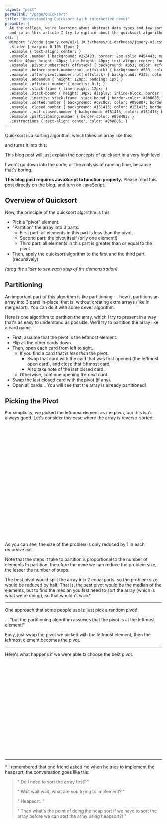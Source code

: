 ```yaml
---
layout: "post"
permalink: "/page/Quicksort"
title: "Understanding Quicksort (with interactive demo)"
preamble: |
  At the college, we're learning about abstract data types and few sorting algorithms,
  and so in this article I try to explain about the quicksort algorithm using some kind of an interactive demo.
css: |
  @import "//code.jquery.com/ui/1.10.3/themes/ui-darkness/jquery-ui.css";
  .slider { margin: 0 10% 15px; }
  .example { text-align: center; }
  .example .number { background: #252423; border: 2px solid #454443; margin: 1px; display: inline-block;
  width: 40px; height: 40px; line-height: 40px; text-align: center; font-size: 18px;}
  .example .pivot.number:not(.offstack) { background: #353; color: #cfc; border-color: #595; }
  .example .before-pivot.number:not(.offstack) { background: #533; color: #fcc; border-color: #955; }
  .example .after-pivot.number:not(.offstack) { background: #335; color: #ccf; border-color: #559; }
  .example .addendum { height: 120px; padding: 1px; }
  .example .offstack.number { opacity: 0.1; }
  .example .stack-frame { line-height: 12px; }
  .example .stack-bound { height: 10px; display: inline-block; border: 2px solid #e9e857; border-top-width: 0; vertical-align: top; margin-bottom: 2px; }
  .example .inactive.stack-frame .stack-bound { border-color: #8b8685; }
  .example .sorted.number { background: #c9c8c7; color: #090807; border-color: #000; }
  .example .closed.number { background: #151413; color: #151413; border-color: #000; }
  .example .just-closed.number { background: #151413; color: #151413; border-color: #555453; }
  .example .partitioning.number { border-color: #858483; }
  .instructions { text-align: center; color: #8b8685; }
---
```






Quicksort is a sorting algorithm, which takes an array like this:

<div id="ex1"></div>

and turns it into this:

<div id="ex2"></div>

This blog post will just explain the concepts of quicksort in a very high level.

I won't go down into the code, or the analysis of running time, because that's boring.

<div id="nojs"><b>This blog post requires JavaScript to function properly.</b> Please read this post directly
on the blog, and turn on JavaScript.</div>

Overview of Quicksort
---

Now, the principle of the quicksort algorithm is this:

* Pick a "pivot" element.
* "Partition" the array into 3 parts:
    * First part: all elements in this part is less than the pivot.
    * Second part: the pivot itself (only one element!)
    * Third part: all elements in this part is greater than or equal to the pivot.
* Then, apply the quicksort algorithm to the first and the third part. (recursively)

<div class="instructions"><i>(drag the slider to see each step of the demonstration)</i></div>

<div id="ex3"></div>

Partitioning
---

An important part of this algorithm is the partitioning — how it partitions an array into 3 parts in-place, that is,
without creating extra arrays (like in mergesort). You can do it with some clever algorithm.


Here is one algorithm to partition the array, which I try to present in a way that's as easy to understand as possible.
We'll try to partition the array like a card game.

* First, assume that the pivot is the leftmost element.
* Flip all the other cards down.
* Then, open each card from left to right.
    * If you find a card that is <i>less than</i> the pivot:
        * Swap that card with the card that was first opened (the leftmost open card), and close that leftmost card.
        * Also take note of the last closed card.
    * Otherwise, continue opening the next card.
* Swap the last closed card with the pivot (if any).
* Open all cards... You will see that the array is already partitioned!

<div id="ex4"></div>


Picking the Pivot
-----------------

For simplicity, we picked the leftmost element as the pivot, but this isn't always good. Let's consider this case where the
array is reverse-sorted:

<div id="ex5" style="min-height:360px"></div>

As you can see, the size of the problem is only reduced by 1 in each recursive call.

Note that the steps it take to partition is proportional to the number of elements to partition,
therefore the more we can reduce the problem size, the lesser the number of steps.

The best pivot would split the array into 2 equal parts, so the problem size would be reduced by half.
That is, the best pivot would be the median of the elements,
but to find the median you first need to sort the array (which is what we're doing), so that wouldn't work*.

---

One approach that some people use is: just pick a random pivot!

... "but the partitioning algorithm assumes that the pivot is at the leftmost element!"

Easy, just swap the pivot we picked with the leftmost element,
then the leftmost element becomes the pivot.

---

Here's what happens if we were able to choose the best pivot.

<div id="ex6" style="min-height:300px"></div>

---

\* I remembered that one friend asked me when he tries to implement the heapsort, the conversation goes like this:

> " Do I need to sort the array first? "
>
> " Wait wait wait, what are you trying to implement? "
>
> " Heapsort. "
>
> " Then what's the point of doing the heap sort if we have to sort the array before we can sort the array using heapsort?! "

<script src="//code.jquery.com/ui/1.10.3/jquery-ui.js"></script>



<script>$(function() {

  $('#nojs').hide()

  function render(id, frames) {
    var el = $('#' + id)
      , data = $('<div></div>').appendTo(el)
    el.addClass('example')
    function display(index) {
      var html = ''
        , frame = frames[index]
      for (var i = 0; i < frame.array.length; i ++) {
        var classes = ['number']
        if (frame.sorted && frame.sorted[i]) classes.push('sorted')
        if (frame.classes && frame.classes[i] != null) {
          classes.push(frame.classes[i])
        } else if (frame.active) {
          var active = frame.active
          if (active.pivot != null) {
            var pivot = active.pivot
            if (i == pivot) classes.push('pivot')
            else if (active.partitioned) {
              if (i < pivot) classes.push('before-pivot')
              if (i > pivot) classes.push('after-pivot')
            } else {
              if (frame.opened) {
                if (i < frame.opened[0] || i >= frame.opened[1]) {
                  classes.push('closed')
                } else {
                  classes.push('after-pivot')
                }
              }
            }
          }
        }
        if (frame.stack && frame.stack.length > 0) {
          var top = frame.stack[frame.stack.length - 1]
          if (i < top[0] || i >= top[1]) classes.push('offstack')
        }
        html += '<span class="' + classes.join(' ') + '">' + frame.array[i] + '</span>'
      }
      function size(z) {
        return 46 * z + 'px'
      }
      var addendum = false
      if (frame.stack || frame.description) addendum = true
      if (addendum) html += '<div class="addendum">'
      if (frame.stack) {
        html += '<div class="stacks">'
        for (var j = frame.stack.length - 1; j >= 0; j --) {
          var sf = frame.stack[j]
            , style = 'width: ' + size(sf[1] - sf[0]) + '; margin-left: ' + size(sf[0]) + '; margin-right: ' + size(frame.array.length - sf[1])
          html += '<div class="stack-frame' + (j < frame.stack.length - 1 ? ' inactive' : '') + '"><div class="stack-bound" style="' + style + '"></div></div>'
        }
        html += '</div>'
      }
      if (frame.description) {
        html += '<p class="description">' + '<b> ( ' + (index + 1) + ' / ' + frames.length + ' ) </b><br>' + frame.description + '</p>'
      }
      if (addendum) html += '</div>'
      data.html(html)
    }
    display(0)
    var frameManager = {
          frame: 0
        , next: function() {
            this.go(this.frame + 1)
          }
        , go: function(frame) {
            this.frame = frame
            display(this.frame)
          }
        }
    if (frames.length > 1) {
      $('<div class="slider"></div>').prependTo(el).slider({ min: 0, max: frames.length - 1 }).on('slide', function(event, ui) {
        frameManager.go(ui.value)
      })
    }
  }

  var array = [ 3, 1, 4, 1, 5, 9, 2, 6, 5, 3 ]

  render('ex1', [ { array: array.slice() } ])

  ;(function() {
    var a = array.slice()
      , all = {}
    a.sort(function(x, y) { return x - y; })
    for (var i = 0; i < a.length; i ++) all[i] = true
    render('ex2', [ { array: a.slice(), sorted: all } ])
  })()

  function doQuickSort(array, id, randomPivot, showPartition) {
    var a = array.slice()
      , o = []
      , stack = []
      , sorted = []
      , partitioning
    function show(description, active) {
      var all = {}
        , classes = {}
      if (partitioning != null) classes[partitioning] = 'partitioning'
      for (var i = 0; i < sorted.length; i ++) all[sorted[i]] = true
      o.push({ array: a.slice(), description: description, active: active, stack: stack.slice(), sorted: all, classes: classes })
    }
    show('This is the array to sort')
    function swap(x, y) {
      var c = a[x]
      a[x] = a[y]
      a[y] = c
    }
    function partition(lower, upper, pivot) {
      var left = lower
        , right = lower
      function report() {
        if (showPartition) {
          partitioning = right - 1
          show('[Partitioning steps...]', { pivot: pivot })
          partitioning = null
        }
      }
      while (right < upper) {
        right++
        if (a[right - 1] < a[pivot]) {
          swap(right - 1, left)
          left++
        }
        report()
      }
      return left
    }
    function quicksort(lower, upper, cb) {
      if (lower >= upper) return
      stack.push([lower, upper])
      var noun = stack.length > 1 ? 'sub-array' : 'array'
      if (cb) cb()
      if (lower + 1 == upper) {
        sorted.push(lower)
        show('Since there is only one element in this ' + noun + ',<br>we consider that only element "sorted."')
        stack.pop()
        return
      }
      if (randomPivot) {
        var rand = (function() {
          // we will cheat and just pick the median
          var b = a.slice(lower, upper)
          b.sort(function(x, y) { return x - y; })
          var d = b[Math.floor(b.length / 2)]
          for (var k = lower; k < upper; k ++) if (a[k] == d) return k
        })()
        var pivot = a[rand]
        show('Pick a pivot. The pivot (' + pivot + ') is highlighted in green.', { pivot: rand })
        swap(rand, lower)
        show('The pivot is swapped with the leftmost element.', { pivot: lower })
      } else {
        var pivot = a[lower]
        show('Pick a pivot. The pivot (' + pivot + ') is highlighted in green.', { pivot: lower })
      }
      var right = partition(lower + 1, upper, lower)
      swap(lower, right - 1)
      if (showPartition && lower != right - 1) show('[Partitioning steps...]', { pivot: right - 1 })

      var descs = []
      descs.push(lower == right - 1 ? 'There are no more elements less than the pivot.' :
        'All elements less than the pivot are in the left part.')
      descs.push(right - 1 == upper - 1 ? 'There are no more elements greater than or equal to than the pivot.' :
        'All elements greater than or equal to the pivot are in the right part.')
      
      show('Partition the ' + noun + '. ' + descs.join('<br>'), { pivot: right - 1, partitioned: true })
      sorted.push(right - 1)
      show('The pivot is now considered "sorted".')
      quicksort(lower, right - 1, function() { show('We now do quicksort on the left sub-array.') })
      quicksort(right, upper, function() { show('We now do quicksort on the right sub-array') })
      show('Coming back, we see that this ' + noun + ' is sorted.' + (stack.length == 1 ? '<br>Done.' : ''))
      stack.pop()
    }
    quicksort(0, a.length)
    render(id, o)
  }

  doQuickSort(array, 'ex3')
  var down = [15,14,13,12,11,10,9,8,7,6,5,4,3,2,1]
  doQuickSort(down, 'ex5', false, true)
  doQuickSort(down, 'ex6', true, true)

  ;(function() {
    var a = array.slice()
      , o = []
      , pivot
      , opened
      , beforePivot
      , normalCard
      , justClosed
    function show(description) {
      var classes = {}
      if (justClosed != null) classes[justClosed] = 'just-closed'
      if (beforePivot != null) classes[beforePivot] = 'before-pivot'
      if (normalCard != null) classes[normalCard] = 'number'
      o.push({ array: a.slice(), description: description, active: { pivot: pivot }, opened: opened ? opened.slice() : null, classes: classes })
    }
    show('This is the array to partition.')

    pivot = 0
    show('Assume that the pivot is the leftmost element (' + a[0] + ').')

    opened = [1, 1]
    show('Flip all the other cards down.')

    function swap(x, y) {
      var c = a[x]
      a[x] = a[y]
      a[y] = c
    }

    function partition(lower, upper) {
      var left = lower + 1
        , right = lower + 1
      pivot = lower
      while (right < upper) {
        right++
        opened = [left, right]
        normalCard = right - 1
        show('Open the next card...')
        normalCard = null
        if (a[right - 1] < a[pivot]) {
          var old = a[right - 1], neu = a[left]
            , selfSwap = right - 1 == left
          beforePivot = right - 1
          show('...but ' + old + ' is less than the pivot (' + a[pivot] + ').')
          swap(right - 1, left)
          beforePivot = left
          show('So we swap it with the first opened card (' + (selfSwap ? 'itself' : neu) + ').')
          left++
          opened = [left, right]
          justClosed = beforePivot
          beforePivot = null
          show('Then we close that card.')
        } else {
          show('...' + a[right - 1] + ' is greater than or equals to the pivot (' + a[pivot] + ').<br>Everything is good.')
        }
      }
      swap(pivot, left - 1)
      pivot = left - 1
      justClosed = 0
      if (pivot == 0) justClosed = null
      show('Now that we\'ve opened all cards, <br>swap the last closed card with the pivot.')
      var description = 'Re-open the closed card, you\'ll see that the array is partitioned!'
      o.push({ array: a.slice(), description: description, active: { pivot: pivot, partitioned: true } })
    }

    partition(0, a.length)

    render('ex4', o)
  })()

})


























</script>
